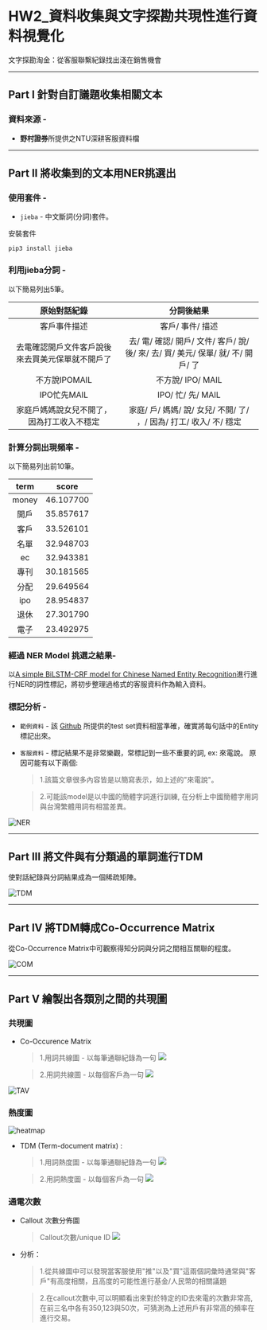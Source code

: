 # HW2_資料收集與文字探勘共現性進行資料視覺化

文字探勘淘金：從客服聯繫紀錄找出淺在銷售機會  

---

## Part I 針對自訂議題收集相關文本


### 資料來源 - 
- **野村證券**所提供之NTU深耕客服資料檔  
--- 

## Part II 將收集到的文本用NER挑選出  

### 使用套件 -   
- `jieba` - 中文斷詞(分詞)套件。

安裝套件

```
pip3 install jieba
```

### 利用jieba分詞 -   
以下簡易列出5筆。  

| **原始對話紀錄** | **分詞後結果** |
| :-------------: |:-------------:|
| 客戶事件描述 | 客戶/ 事件/ 描述 |
| 去電確認開戶文件客戶說後來去買美元保單就不開戶了 | 去/ 電/ 確認/ 開戶/ 文件/ 客戶/ 說/ 後/ 來/ 去/ 買/ 美元/ 保單/ 就/ 不/ 開戶/ 了  |
| 不方說IPOMAIL | 不方說/ IPO/ MAIL |
| IPO忙先MAIL | IPO/ 忙/ 先/ MAIL |
| 家庭戶媽媽說女兒不開了，因為打工收入不穩定 | 家庭/ 戶/ 媽媽/ 說/ 女兒/ 不開/ 了/ ，/ 因為/ 打工/ 收入/ 不/ 穩定 |

### 計算分詞出現頻率 -   
以下簡易列出前10筆。  

| **term** | **score** |
| :-------------: |:-------------:|
| money | 46.107700 |
| 開戶 | 35.857617 |
| 客戶 | 33.526101 |
| 名單 | 32.948703 |
| ec | 32.943381 |
| 專刊 | 30.181565 |
| 分配 | 29.649564 |
| ipo | 28.954837 |
| 退休 | 27.301790 |
| 電子 | 23.492975 |

### 經過 NER Model 挑選之結果-   

以[A simple BiLSTM-CRF model for Chinese Named Entity Recognition](https://github.com/Determined22/zh-NER-TF)進行進行NER的詞性標記，將初步整理過格式的客服資料作為輸入資料。

  
### 標記分析 - 
- `範例資料` - 該 [Github](https://github.com/Determined22/zh-NER-TF) 所提供的test set資料相當準確，確實將每句話中的Entity標記出來。
- `客服資料` - 標記結果不是非常樂觀，常標記到一些不重要的詞, ex: 來電說。 原因可能有以下兩個: 
    >1.該篇文章很多內容皆是以簡寫表示，如上述的"來電說"。

    >2.可能該model是以中國的簡體字詞進行訓練, 在分析上中國簡體字用詞與台灣繁體用詞有相當差異。



![NER](images/NER.png)

--- 

## Part III 將文件與有分類過的單詞進行TDM
使對話紀錄與分詞結果成為一個稀疏矩陣。  

![TDM](images/TDM.PNG)

--- 

## Part IV 將TDM轉成Co-Occurrence Matrix
從Co-Occurrence Matrix中可觀察得知分詞與分詞之間相互關聯的程度。

![COM](images/COM.PNG)

--- 

## Part V 繪製出各類別之間的共現圖

### 共現圖

- Co-Occurence Matrix
    >1.用詞共線圖 - 以每筆通聯紀錄為一句
    ![](images/用詞共線圖_以每筆通聯紀錄為一句.png)

    >2.用詞共線圖 - 以每個客戶為一句
    ![](images/用詞共線圖_以每個客戶為一句.png)

![TAV](images/用詞共線圖_以每筆通聯紀錄為一句.png)

### 熱度圖 

![heatmap](images/用詞熱度圖_以每筆通聯紀錄為一句.png)

- TDM (Term-document matrix) : 
    >1.用詞熱度圖 - 以每筆通聯紀錄為一句
    ![](images/用詞熱度圖_以每筆通聯紀錄為一句.png)

    >2.用詞熱度圖 - 以每個客戶為一句
    ![](images/用詞熱度圖_以每個客戶為一句.png)

### 通電次數

- Callout 次數分佈圖
    > Callout次數/unique ID
    ![](images/callout次數分佈圖.png)


- 分析：
    >1.從共線圖中可以發現當客服使用"推"以及"買"這兩個詞彙時通常與"客戶"有高度相關，且高度的可能性進行基金/人民幣的相關議題

    >2.在callout次數中,可以明顯看出來對於特定的ID去來電的次數非常高, 在前三名中各有350,123與50次，可猜測為上述用戶有非常高的頻率在進行交易。